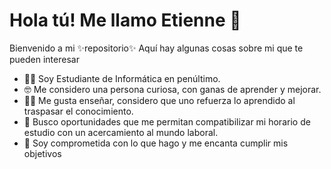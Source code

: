 # Hola tú! Me llamo Etienne 👋
Bienvenido a mi ✨repositorio✨ Aquí hay algunas cosas sobre mi que te pueden interesar
 - 👩‍🎓 Soy Estudiante de Informática en penúltimo.
 - 🤓 Me considero una persona curiosa, con ganas de aprender y mejorar. 
 - 👩‍🏫 Me gusta enseñar, considero que uno refuerza lo aprendido al traspasar el conocimiento. 
 - 💼 Busco oportunidades que me permitan compatibilizar mi horario de estudio con un acercamiento al mundo laboral. 
 - 📅 Soy comprometida con lo que hago y me encanta cumplir mis objetivos

<!-- 
## Mis intereses del área -- >
